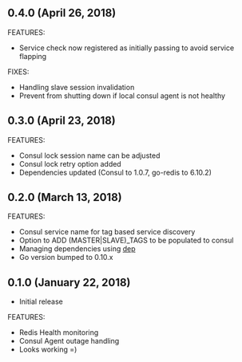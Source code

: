 ## 0.4.0 (April 26, 2018)

FEATURES:

  * Service check now registered as initially passing to avoid service flapping

FIXES:

  * Handling slave session invalidation
  * Prevent from shutting down if local consul agent is not healthy

## 0.3.0 (April 23, 2018)

FEATURES:

  * Consul lock session name can be adjusted
  * Consul lock retry option added
  * Dependencies updated (Consul to 1.0.7, go-redis to 6.10.2)

## 0.2.0 (March 13, 2018)

FEATURES:

  * Consul service name for tag based service discovery
  * Option to ADD (MASTER|SLAVE)_TAGS to be populated to consul
  * Managing dependencies using [dep](https://github.com/golang/dep)
  * Go version bumped to 0.10.x

## 0.1.0 (January 22, 2018)

 * Initial release

FEATURES:

  * Redis Health monitoring
  * Consul Agent outage handling
  * Looks working =)
